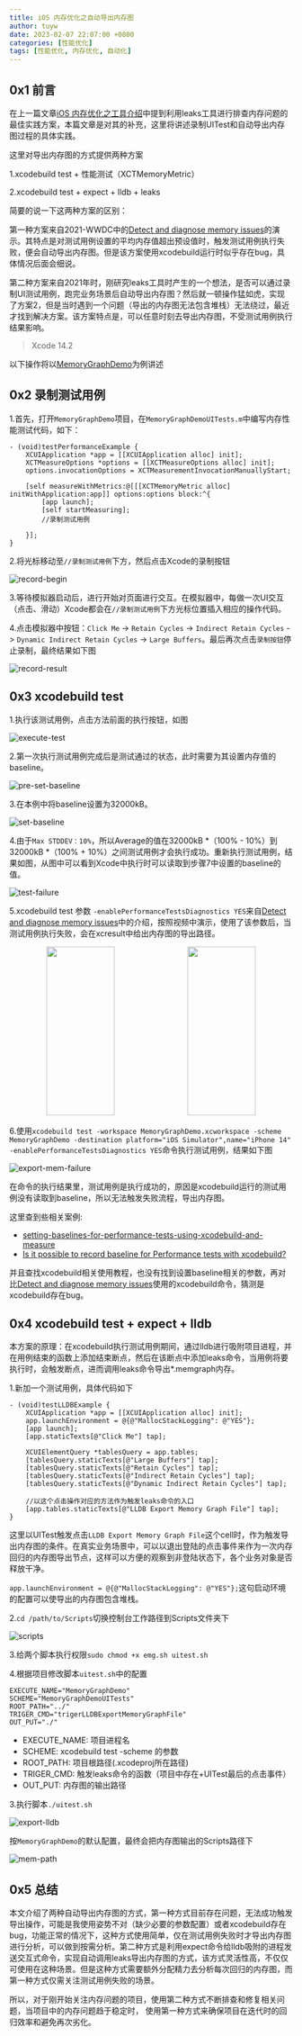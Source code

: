 ```yaml
---
title: iOS 内存优化之自动导出内存图
author: tuyw
date: 2023-02-07 22:07:00 +0800
categories: [性能优化]
tags: [性能优化, 内存优化, 自动化]
---
```


## 0x1 前言

在上一篇文章[iOS 内存优化之工具介绍](https://tuyuwang.github.io/posts/leaks/)中提到利用leaks工具进行排查内存问题的最佳实践方案，本篇文章是对其的补充，这里将讲述录制UITest和自动导出内存图过程的具体实践。

这里对导出内存图的方式提供两种方案

1.xcodebuild test + 性能测试（XCTMemoryMetric）

2.xcodebuild test + expect + lldb + leaks


简要的说一下这两种方案的区别：

第一种方案来自2021-WWDC中的[Detect and diagnose memory issues](https://developer.apple.com/videos/play/wwdc2021/10180/)的演示。其特点是对测试用例设置的平均内存值超出预设值时，触发测试用例执行失败，便会自动导出内存图。但是该方案使用xcodebuild运行时似乎存在bug，具体情况后面会细说。

第二种方案来自2021年时，刚研究leaks工具时产生的一个想法，是否可以通过录制UI测试用例，跑完业务场景后自动导出内存图？然后就一顿操作猛如虎，实现了方案2，但是当时遇到一个问题（导出的内存图无法包含堆栈）无法绕过，最近才找到解决方案。该方案特点是，可以任意时刻去导出内存图，不受测试用例执行结果影响。

> Xcode 14.2


以下操作将以[MemoryGraphDemo](https://github.com/tuyuwang/MemoryGraphDemo)为例讲述


## 0x2 录制测试用例
1.首先，打开`MemoryGraphDemo`项目，在`MemoryGraphDemoUITests.m`中编写内存性能测试代码，如下：
```
- (void)testPerformanceExample {
    XCUIApplication *app = [[XCUIApplication alloc] init];
    XCTMeasureOptions *options = [[XCTMeasureOptions alloc] init];
    options.invocationOptions = XCTMeasurementInvocationManuallyStart;
    
    [self measureWithMetrics:@[[[XCTMemoryMetric alloc] initWithApplication:app]] options:options block:^{
        [app launch];
        [self startMeasuring];
        //录制测试用例

    }];
}
```

2.将光标移动至`//录制测试用例`下方，然后点击Xcode的录制按钮

![record-begin](/assets/img/export-memgrap/record-begin.png)

3.等待模拟器启动后，进行开始对页面进行交互。在模拟器中，每做一次UI交互（点击、滑动）Xcode都会在`//录制测试用例`下方光标位置插入相应的操作代码。

4.点击模拟器中按钮：`Click Me` -> `Retain Cycles` -> `Indirect Retain Cycles` -> `Dynamic Indirect Retain Cycles` -> `Large Buffers`。最后再次点击`录制按钮`停止录制，最终结果如下图

![record-result](/assets/img/export-memgrap/record-result.png)

## 0x3 xcodebuild test

1.执行该测试用例，点击方法前面的执行按钮，如图

![execute-test](/assets/img/export-memgrap/execute-test.png)

2.第一次执行测试用例完成后是测试通过的状态，此时需要为其设置内存值的baseline。

![pre-set-baseline](/assets/img/export-memgrap/pre-set-baseline.png)

3.在本例中将baseline设置为32000kB。

![set-baseline](/assets/img/export-memgrap/set-baseline.png)

4.由于`Max STDDEV：10%`，所以Average的值在32000kB *（100% - 10%）到32000kB *（100% + 10%）之间测试用例才会执行成功。重新执行测试用例，结果如图，从图中可以看到Xcode中执行时可以读取到步骤7中设置的baseline的值。

![test-failure](/assets/img/export-memgrap/test-failure.png)

5.xcodebuild test 参数 `-enablePerformanceTestsDiagnostics YES`来自[Detect and diagnose memory issues](https://developer.apple.com/videos/play/wwdc2021/10180/)中的介绍，按照视频中演示，使用了该参数后，当测试用例执行失败，会在xcresult中给出内存图的导出路径。

<center>
	<img src="/assets/img/export-memgrap/export-mem-demo.png" width="49%" height="300"/>
	<img src="/assets/img/export-memgrap/export-memgraph-path.png" width="49%" height="300"/>
</center>


6.使用`xcodebuild test -workspace MemoryGraphDemo.xcworkspace -scheme MemoryGraphDemo -destination platform="iOS Simulator",name="iPhone 14" -enablePerformanceTestsDiagnostics YES`命令执行测试用例，结果如下图

![export-mem-failure](/assets/img/export-memgrap/export-mem-failure.png)

在命令的执行结果里，测试用例是执行成功的，原因是xcodebuild运行的测试用例没有读取到baseline，所以无法触发失败流程，导出内存图。

这里查到些相关案例:
- [setting-baselines-for-performance-tests-using-xcodebuild-and-measure](https://stackoverflow.com/questions/65221838/setting-baselines-for-performance-tests-using-xcodebuild-and-measure)
- [Is it possible to record baseline for Performance tests with xcodebuild?](https://developer.apple.com/forums/thread/723526)

并且查找xcodebuild相关使用教程，也没有找到设置baseline相关的参数，再对比[Detect and diagnose memory issues](https://developer.apple.com/videos/play/wwdc2021/10180/)使用的xcodebuild命令，猜测是xcodebuild存在bug。


## 0x4 xcodebuild test + expect + lldb

本方案的原理：在xcodebuild执行测试用例期间，通过lldb进行吸附项目进程，并在用例结束的函数上添加结束断点，然后在该断点中添加leaks命令，当用例将要执行时，会触发断点，进而调用leaks命令导出*.memgraph内存。

1.新加一个测试用例，具体代码如下
```
- (void)testLLDBExample {
    XCUIApplication *app = [[XCUIApplication alloc] init];
    app.launchEnvironment = @{@"MallocStackLogging": @"YES"};
    [app launch];
    [app.staticTexts[@"Click Me"] tap];

    XCUIElementQuery *tablesQuery = app.tables;
    [tablesQuery.staticTexts[@"Large Buffers"] tap];
    [tablesQuery.staticTexts[@"Retain Cycles"] tap];
    [tablesQuery.staticTexts[@"Indirect Retain Cycles"] tap];
    [tablesQuery.staticTexts[@"Dynamic Indirect Retain Cycles"] tap];

    //以这个点击操作对应的方法作为触发leaks命令的入口
    [app.tables.staticTexts[@"LLDB Export Memory Graph File"] tap];  
}
```
这里以UITest触发点击`LLDB Export Memory Graph File`这个cell时，作为触发导出内存图的条件。在真实业务场景中，可以以退出登陆的点击事件来作为一次内存回归的内存图导出节点，这样可以方便的观察到非登陆状态下，各个业务对象是否释放干净。

`app.launchEnvironment = @{@"MallocStackLogging": @"YES"};`这句启动环境的配置可以使导出的内存图包含堆栈。

2.`cd /path/to/Scripts`切换控制台工作路径到Scripts文件夹下

![scripts](/assets/img/export-memgrap/scripts.png)

3.给两个脚本执行权限`sudo chmod +x emg.sh uitest.sh`

4.根据项目修改脚本`uitest.sh`中的配置

```
EXECUTE_NAME="MemoryGraphDemo"
SCHEME="MemoryGraphDemoUITests"
ROOT_PATH="../"
TRIGER_CMD="trigerLLDBExportMemoryGraphFile"
OUT_PUT="./"
```

- EXECUTE_NAME: 项目进程名
- SCHEME: xcodebuild test -scheme 的参数
- ROOT_PATH: 项目根路径(.xcodeproj所在路径)
- TRIGER_CMD: 触发leaks命令的函数（项目中存在+UITest最后的点击事件）
- OUT_PUT: 内存图的输出路径

3.执行脚本`./uitest.sh`

![export-lldb](/assets/img/export-memgrap/export-lldb.png)

按`MemoryGraphDemo`的默认配置，最终会把内存图输出的Scripts路径下

![mem-path](/assets/img/export-memgrap/mem-path.png)


## 0x5 总结

本文介绍了两种自动导出内存图的方式，第一种方式目前存在问题，无法成功触发导出操作，可能是我使用姿势不对（缺少必要的参数配置）或者xcodebuild存在bug，功能正常的情况下，这种方式使用简单，仅在测试用例失败时才导出内存图进行分析，可以做到按需分析。第二种方式是利用expect命令给lldb吸附的进程发送交互式命令，实现自动调用leaks导出内存图的方式，该方式灵活性高，不仅仅可使用在这种场景。但是这种方式需要额外分配精力去分析每次回归的内存图，而第一种方式仅需关注测试用例失败的场景。

所以，对于刚开始关注内存问题的项目，使用第二种方式不断排查和修复相关问题，当项目中的内存问题趋于稳定时， 使用第一种方式来确保项目在迭代时的回归效率和避免再次劣化。
